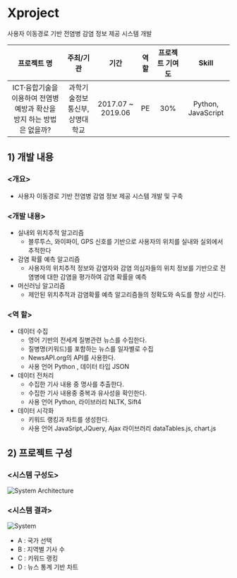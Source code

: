 # Xproject
사용자 이동경로 기반 전염병 감염 정보 제공 시스템 개발


| 프로젝트 명 | 주최/기관 | 기간 | 역할 | 프로젝트 기여도 | Skill | 
| :---: | :---: | :---: | :---: | :---: | :--: |
| ICT·융합기술을 이용하여 전염병 예방과 확산을 방지 하는 방법은 없을까? | 과학기술정보통신부,상명대학교 | 2017.07 ~ 2019.06 | PE | 30% | Python, JavaScript|


## 1) 개발 내용
### <개요>
 * 사용자 이동경로 기반 전염병 감염 정보 제공 시스템 개발 및 구축
### <개발 내용>
 * 실내외 위치추적 알고리즘
     - 블루투스, 와이파이, GPS 신호를 기반으로 사용자의 위치를 실내와 실외에서 추적한다
 * 감염 확률 예측 알고리즘
     - 사용자의 위치추적 정보와 감염자와 감염 의심자들의 위치 정보를 기반으로 전염병에 대한 감염을 평가하여 감염 확률을 예측
 * 머신러닝 알고리즘
     - 제안된 위치추적과 감염확률 예측 알고리즘들의 정확도와 속도를 향상 시킨다.
     
### <역 할>
 * 데이터 수집
     - 영어 기반의 전세계 질병관련 뉴스를 수집한다.
     - 질병명(키워드)를 포함하는 뉴스를 일자별로 수집
     - NewsAPI.org의 API를 사용한다.
     - 사용 언어 Python , 데이터 타입 JSON
 * 데이터 전처리
     - 수집한 기사 내용 중 명사를 추출한다.
     - 수집한 기사 내용중 중복과 유사성을 확인한다.
     - 사용 언어 Python, 라이브러리 NLTK, Sift4
 * 데이터 시각화
     - 키워드 랭킹과 차트를 생성한다.
     - 사용 언어 JavaSript,JQuery, Ajax 라이브러리 dataTables.js, chart.js
  
## 2) 프로젝트 구성
### <시스템 구성도>
![System Architecture](https://user-images.githubusercontent.com/74284500/98909568-566d4d00-2505-11eb-901c-f998de07c215.PNG)


### <시스템 결과>
![System](https://user-images.githubusercontent.com/74284500/98909938-d2679500-2505-11eb-8dc6-36c69188b08c.PNG)


* A : 국가 선택
* B : 지역별 기사 수
* C : 키워드 랭킹
* D : 뉴스 통계 기반 차트
